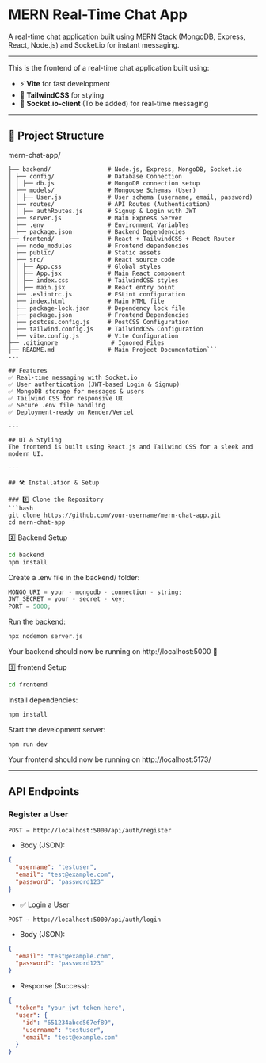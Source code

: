 # MERN Real-Time Chat App

A real-time chat application built using MERN Stack (MongoDB, Express, React, Node.js) and Socket.io for instant messaging.

---

This is the frontend of a real-time chat application built using:

- ⚡ **Vite** for fast development
- 🎨 **TailwindCSS** for styling
- 📡 **Socket.io-client** (To be added) for real-time messaging

---

## 📂 Project Structure

mern-chat-app/

````
├── backend/                # Node.js, Express, MongoDB, Socket.io
│ ├── config/               # Database Connection
│ │ ├── db.js               # MongoDB connection setup
│ ├── models/               # Mongoose Schemas (User)
│ │ ├── User.js             # User schema (username, email, password)
│ ├── routes/               # API Routes (Authentication)
│ │ ├── authRoutes.js       # Signup & Login with JWT
│ ├── server.js             # Main Express Server
│ ├── .env                  # Environment Variables
│ ├── package.json          # Backend Dependencies
├── frontend/               # React + TailwindCSS + React Router
│ ├── node_modules          # Frontend dependencies
│ ├── public/               # Static assets
│ ├── src/                  # React source code
│ │ ├── App.css             # Global styles
│ │ ├── App.jsx             # Main React component
│ │ ├── index.css           # TailwindCSS styles
│ │ ├── main.jsx            # React entry point
│ ├── .eslintrc.js          # ESLint configuration
│ ├── index.html            # Main HTML file
│ ├── package-lock.json     # Dependency lock file
│ ├── package.json          # Frontend Dependencies
│ ├── postcss.config.js     # PostCSS Configuration
│ ├── tailwind.config.js    # TailwindCSS Configuration
│ ├── vite.config.js        # Vite Configuration
├── .gitignore               # Ignored Files
├── README.md               # Main Project Documentation```
---

## Features
✅ Real-time messaging with Socket.io
✅ User authentication (JWT-based Login & Signup)
✅ MongoDB storage for messages & users
✅ Tailwind CSS for responsive UI
✅ Secure .env file handling
✅ Deployment-ready on Render/Vercel

---

## UI & Styling
The frontend is built using React.js and Tailwind CSS for a sleek and modern UI.

---

## 🛠 Installation & Setup

### 1️⃣ Clone the Repository
```bash
git clone https://github.com/your-username/mern-chat-app.git
cd mern-chat-app
````

2️⃣ Backend Setup

```bash
cd backend
npm install
```

Create a .env file in the backend/ folder:

```javascript
MONGO_URI = your - mongodb - connection - string;
JWT_SECRET = your - secret - key;
PORT = 5000;
```

Run the backend:

```bash
npx nodemon server.js

```

Your backend should now be running on http://localhost:5000 🚀

3️⃣ frontend Setup

```bash
cd frontend
```

Install dependencies:

```bash
npm install
```

Start the development server:

```bash
npm run dev
```

Your frontend should now be running on http://localhost:5173/

---

## API Endpoints

### Register a User

```
POST → http://localhost:5000/api/auth/register

```

- Body (JSON):

```json
{
  "username": "testuser",
  "email": "test@example.com",
  "password": "password123"
}
```

- ✅ Login a User

```
POST → http://localhost:5000/api/auth/login
```

- Body (JSON):

```json
{
  "email": "test@example.com",
  "password": "password123"
}
```

- Response (Success):

```json
{
  "token": "your_jwt_token_here",
  "user": {
    "id": "651234abcd567ef89",
    "username": "testuser",
    "email": "test@example.com"
  }
}
```
